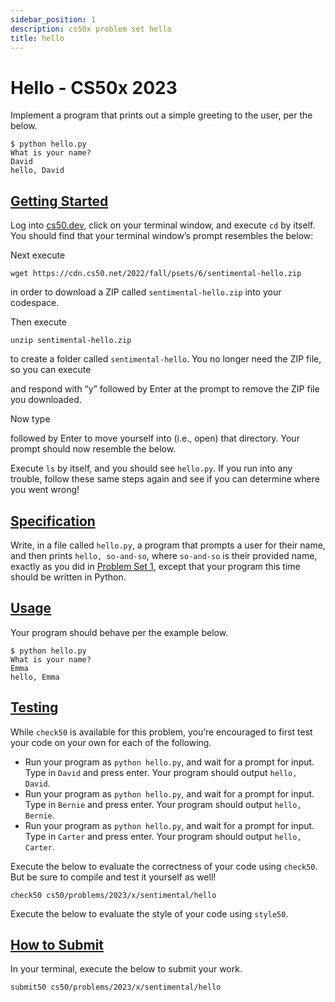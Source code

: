 ```yaml
---
sidebar_position: 1
description: cs50x problem set hello
title: hello
---
```


# Hello - CS50x 2023

Implement a program that prints out a simple greeting to the user, per the below.

```
$ python hello.py
What is your name?
David
hello, David

```

## [Getting Started](#getting-started)

Log into [cs50.dev](https://cs50.dev/), click on your terminal window, and execute `cd` by itself. You should find that your terminal window’s prompt resembles the below:

Next execute

```
wget https://cdn.cs50.net/2022/fall/psets/6/sentimental-hello.zip

```

in order to download a ZIP called `sentimental-hello.zip` into your codespace.

Then execute

```
unzip sentimental-hello.zip

```

to create a folder called `sentimental-hello`. You no longer need the ZIP file, so you can execute

and respond with “y” followed by Enter at the prompt to remove the ZIP file you downloaded.

Now type

followed by Enter to move yourself into (i.e., open) that directory. Your prompt should now resemble the below.

Execute `ls` by itself, and you should see `hello.py`. If you run into any trouble, follow these same steps again and see if you can determine where you went wrong!

## [Specification](#specification)

Write, in a file called `hello.py`, a program that prompts a user for their name, and then prints `hello, so-and-so`, where `so-and-so` is their provided name, exactly as you did in [Problem Set 1](https://cs50.harvard.edu/x/2023/psets/1/), except that your program this time should be written in Python.

## [Usage](#usage)

Your program should behave per the example below.

```
$ python hello.py
What is your name?
Emma
hello, Emma

```

## [Testing](#testing)

While `check50` is available for this problem, you’re encouraged to first test your code on your own for each of the following.

-   Run your program as `python hello.py`, and wait for a prompt for input. Type in `David` and press enter. Your program should output `hello, David`.
-   Run your program as `python hello.py`, and wait for a prompt for input. Type in `Bernie` and press enter. Your program should output `hello, Bernie`.
-   Run your program as `python hello.py`, and wait for a prompt for input. Type in `Carter` and press enter. Your program should output `hello, Carter`.

Execute the below to evaluate the correctness of your code using `check50`. But be sure to compile and test it yourself as well!

```
check50 cs50/problems/2023/x/sentimental/hello

```

Execute the below to evaluate the style of your code using `style50`.

## [How to Submit](#how-to-submit)

In your terminal, execute the below to submit your work.

```
submit50 cs50/problems/2023/x/sentimental/hello

```